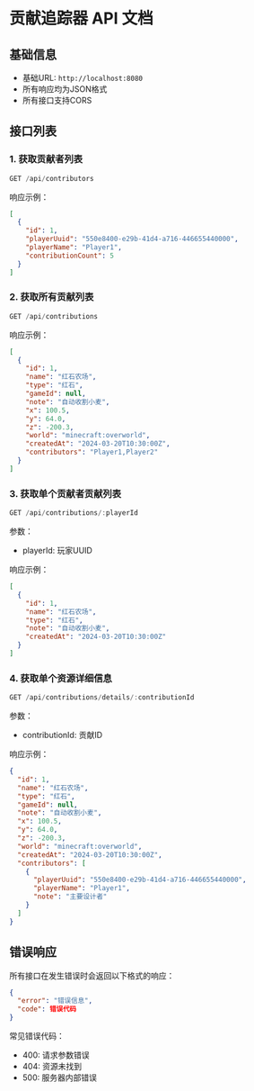 # 贡献追踪器 API 文档

## 基础信息

- 基础URL: `http://localhost:8080`
- 所有响应均为JSON格式
- 所有接口支持CORS

## 接口列表

### 1. 获取贡献者列表

```a
GET /api/contributors
```

响应示例：

```json
[
  {
    "id": 1,
    "playerUuid": "550e8400-e29b-41d4-a716-446655440000",
    "playerName": "Player1",
    "contributionCount": 5
  }
]
```

### 2. 获取所有贡献列表

```a
GET /api/contributions
```

响应示例：

```json
[
  {
    "id": 1,
    "name": "红石农场",
    "type": "红石",
    "gameId": null,
    "note": "自动收割小麦",
    "x": 100.5,
    "y": 64.0,
    "z": -200.3,
    "world": "minecraft:overworld",
    "createdAt": "2024-03-20T10:30:00Z",
    "contributors": "Player1,Player2"
  }
]
```

### 3. 获取单个贡献者贡献列表

```a
GET /api/contributions/:playerId
```

参数：

- playerId: 玩家UUID

响应示例：

```json
[
  {
    "id": 1,
    "name": "红石农场",
    "type": "红石",
    "note": "自动收割小麦",
    "createdAt": "2024-03-20T10:30:00Z"
  }
]
```

### 4. 获取单个资源详细信息

```a
GET /api/contributions/details/:contributionId
```

参数：

- contributionId: 贡献ID

响应示例：

```json
{
  "id": 1,
  "name": "红石农场",
  "type": "红石",
  "gameId": null,
  "note": "自动收割小麦",
  "x": 100.5,
  "y": 64.0,
  "z": -200.3,
  "world": "minecraft:overworld",
  "createdAt": "2024-03-20T10:30:00Z",
  "contributors": [
    {
      "playerUuid": "550e8400-e29b-41d4-a716-446655440000",
      "playerName": "Player1",
      "note": "主要设计者"
    }
  ]
}
```

## 错误响应

所有接口在发生错误时会返回以下格式的响应：

```json
{
  "error": "错误信息",
  "code": 错误代码
}
```

常见错误代码：

- 400: 请求参数错误
- 404: 资源未找到
- 500: 服务器内部错误
